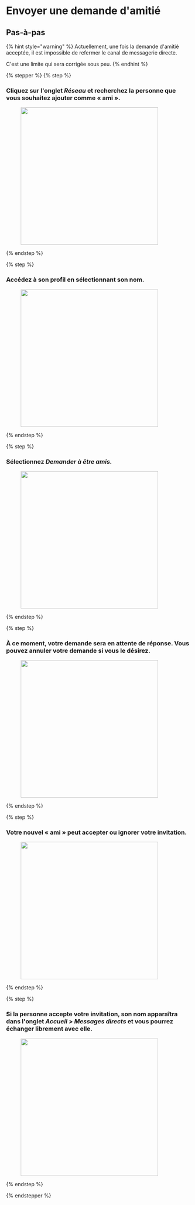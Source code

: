 # Envoyer une demande d'amitié

## Pas-à-pas

{% hint style="warning" %}
Actuellement, une fois la demande d'amitié acceptée, il est impossible de refermer le canal de messagerie directe.

C'est une limite qui sera corrigée sous peu.
{% endhint %}

{% stepper %}
{% step %}
### Cliquez sur l'onglet *Réseau* et recherchez la personne que vous souhaitez ajouter comme « ami ».

<div align="left"><figure><img src="../../.gitbook/assets/Envoyer une demande damitié - Step 2.jpeg" alt="" width="375"><figcaption></figcaption></figure></div>
{% endstep %}

{% step %}
### Accédez à son profil en sélectionnant son nom.

<div align="left"><figure><img src="../../.gitbook/assets/Envoyer une demande damitié - Step 3.jpeg" alt="" width="375"><figcaption></figcaption></figure></div>
{% endstep %}

{% step %}
### Sélectionnez *Demander à être amis.*

<div align="left"><figure><img src="../../.gitbook/assets/Envoyer une demande damitié - Step 4.jpeg" alt="" width="375"><figcaption></figcaption></figure></div>
{% endstep %}

{% step %}
### À ce moment, votre demande sera en attente de réponse. Vous pouvez annuler votre demande si vous le désirez.

<div align="left"><figure><img src="../../.gitbook/assets/Envoyer une demande damitié - Step 5.jpeg" alt="" width="375"><figcaption></figcaption></figure></div>
{% endstep %}

{% step %}
### Votre nouvel « ami » peut accepter ou ignorer votre invitation.

<div align="left"><figure><img src="../../.gitbook/assets/Envoyer une demande damitié - Step 6.jpeg" alt="" width="375"><figcaption></figcaption></figure></div>
{% endstep %}

{% step %}
### Si la personne accepte votre invitation, son nom apparaîtra dans l'onglet *Accueil &gt; Messages directs* et vous pourrez échanger librement avec elle. 

<div align="left"><figure><img src="../../.gitbook/assets/Envoyer une demande damitié - Step 7.jpeg" alt="" width="375"><figcaption></figcaption></figure></div>
{% endstep %}

{% endstepper %}